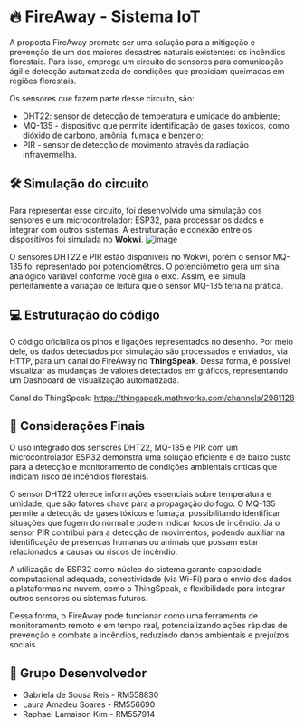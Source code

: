 # 🔥 FireAway - Sistema IoT

A proposta FireAway promete ser uma solução para a mitigação e prevenção de um 
dos maiores desastres naturais existentes: os incêndios florestais.
Para isso, emprega um circuito de sensores para comunicação ágil e detecção automatizada
de condições que propiciam queimadas em regiões florestais.

Os sensores que fazem parte desse circuito, são: 
- DHT22: sensor de detecção de temperatura e umidade do ambiente;
- MQ-135 - dispositivo que permite identificação de gases tóxicos, como dióxido de carbono, amônia, fumaça e benzeno;
- PIR - sensor de detecção de movimento através da radiação infravermelha.


## 🛠️ Simulação do circuito

Para representar esse circuito, foi desenvolvido uma simulação dos sensores e um microcontrolador: ESP32, para 
processar os dados e integrar com outros sistemas.
A estruturação e conexão entre os dispositivos foi simulada no **Wokwi**.
![image](https://github.com/user-attachments/assets/f81dad67-47bb-4258-8323-b76a10854dc7)

O sensores DHT22 e PIR estão disponíveis no Wokwi, porém o sensor MQ-135 foi representado por potenciomêtros.
O potenciômetro gera um sinal analógico variável conforme você gira o eixo. Assim, ele simula perfeitamente a variação 
de leitura que o sensor MQ-135 teria na prática.

## 💻 Estruturação do código

O código oficializa os pinos e ligações representados no desenho. Por meio dele, os dados detectados por simulação
são processados e enviados, via HTTP, para um canal do FireAway no **ThingSpeak**. Dessa forma, é possível visualizar as mudanças
de valores detectados em gráficos, representando um Dashboard de visualização automatizada.

Canal do ThingSpeak: https://thingspeak.mathworks.com/channels/2981128


## 📌 Considerações Finais

O uso integrado dos sensores DHT22, MQ-135 e PIR com um microcontrolador ESP32 demonstra uma solução eficiente e de baixo custo para a 
detecção e monitoramento de condições ambientais críticas que indicam risco de incêndios florestais.

O sensor DHT22 oferece informações essenciais sobre temperatura e umidade, que são fatores chave para a propagação do fogo. O MQ-135 permite a 
detecção de gases tóxicos e fumaça, possibilitando identificar situações que fogem do normal e podem indicar focos de incêndio. 
Já o sensor PIR contribui para a detecção de movimentos, podendo auxiliar na identificação de presenças humanas ou animais que possam estar relacionados 
a causas ou riscos de incêndio.

A utilização do ESP32 como núcleo do sistema garante capacidade computacional adequada, conectividade (via Wi-Fi) para o envio dos dados a plataformas na nuvem, 
como o ThingSpeak, e flexibilidade para integrar outros sensores ou sistemas futuros.

Dessa forma, o FireAway pode funcionar como uma ferramenta de monitoramento remoto e em tempo real, potencializando ações rápidas de prevenção e combate 
a incêndios, reduzindo danos ambientais e prejuízos sociais.


## 👥 Grupo Desenvolvedor
- Gabriela de Sousa Reis - RM558830
- Laura Amadeu Soares - RM556690
- Raphael Lamaison Kim - RM557914






